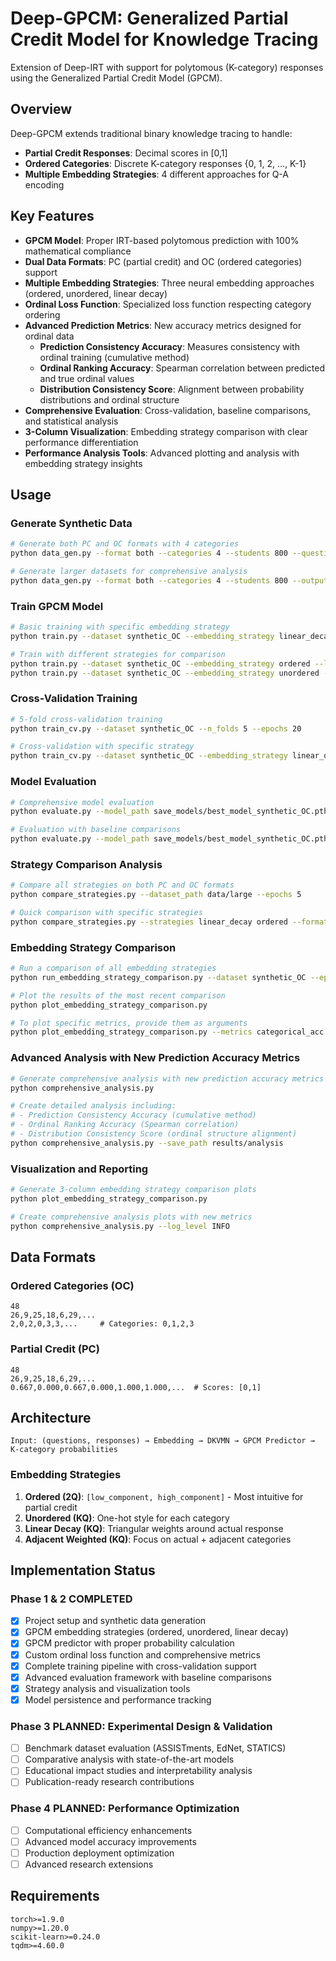 # Deep-GPCM: Generalized Partial Credit Model for Knowledge Tracing

Extension of Deep-IRT with support for polytomous (K-category) responses using the Generalized Partial Credit Model (GPCM).

## Overview

Deep-GPCM extends traditional binary knowledge tracing to handle:
- **Partial Credit Responses**: Decimal scores in [0,1] 
- **Ordered Categories**: Discrete K-category responses {0, 1, 2, ..., K-1}
- **Multiple Embedding Strategies**: 4 different approaches for Q-A encoding

## Key Features

- **GPCM Model**: Proper IRT-based polytomous prediction with 100% mathematical compliance
- **Dual Data Formats**: PC (partial credit) and OC (ordered categories) support
- **Multiple Embedding Strategies**: Three neural embedding approaches (ordered, unordered, linear decay)
- **Ordinal Loss Function**: Specialized loss function respecting category ordering
- **Advanced Prediction Metrics**: New accuracy metrics designed for ordinal data
  - **Prediction Consistency Accuracy**: Measures consistency with ordinal training (cumulative method)
  - **Ordinal Ranking Accuracy**: Spearman correlation between predicted and true ordinal values
  - **Distribution Consistency Score**: Alignment between probability distributions and ordinal structure
- **Comprehensive Evaluation**: Cross-validation, baseline comparisons, and statistical analysis
- **3-Column Visualization**: Embedding strategy comparison with clear performance differentiation
- **Performance Analysis Tools**: Advanced plotting and analysis with embedding strategy insights

## Usage

### Generate Synthetic Data
```bash
# Generate both PC and OC formats with 4 categories
python data_gen.py --format both --categories 4 --students 800 --questions 50

# Generate larger datasets for comprehensive analysis
python data_gen.py --format both --categories 4 --students 800 --output_dir data/large
```

### Train GPCM Model
```bash
# Basic training with specific embedding strategy
python train.py --dataset synthetic_OC --embedding_strategy linear_decay --epochs 30

# Train with different strategies for comparison
python train.py --dataset synthetic_OC --embedding_strategy ordered --loss_type ordinal
python train.py --dataset synthetic_OC --embedding_strategy unordered --n_cats 4
```

### Cross-Validation Training
```bash
# 5-fold cross-validation training
python train_cv.py --dataset synthetic_OC --n_folds 5 --epochs 20

# Cross-validation with specific strategy
python train_cv.py --dataset synthetic_OC --embedding_strategy linear_decay --n_folds 5
```

### Model Evaluation
```bash
# Comprehensive model evaluation
python evaluate.py --model_path save_models/best_model_synthetic_OC.pth --dataset synthetic_OC

# Evaluation with baseline comparisons
python evaluate.py --model_path save_models/best_model_synthetic_OC.pth --dataset synthetic_OC
```

### Strategy Comparison Analysis
```bash
# Compare all strategies on both PC and OC formats
python compare_strategies.py --dataset_path data/large --epochs 5

# Quick comparison with specific strategies
python compare_strategies.py --strategies linear_decay ordered --formats OC PC --epochs 3
```

### Embedding Strategy Comparison
```bash
# Run a comparison of all embedding strategies
python run_embedding_strategy_comparison.py --dataset synthetic_OC --epochs 10

# Plot the results of the most recent comparison
python plot_embedding_strategy_comparison.py

# To plot specific metrics, provide them as arguments
python plot_embedding_strategy_comparison.py --metrics categorical_acc ordinal_acc mae
```

### Advanced Analysis with New Prediction Accuracy Metrics
```bash
# Generate comprehensive analysis with new prediction accuracy metrics
python comprehensive_analysis.py

# Create detailed analysis including:
# - Prediction Consistency Accuracy (cumulative method)
# - Ordinal Ranking Accuracy (Spearman correlation)
# - Distribution Consistency Score (ordinal structure alignment)
python comprehensive_analysis.py --save_path results/analysis
```

### Visualization and Reporting
```bash
# Generate 3-column embedding strategy comparison plots
python plot_embedding_strategy_comparison.py

# Create comprehensive analysis plots with new metrics
python comprehensive_analysis.py --log_level INFO
```

## Data Formats

### Ordered Categories (OC)
```
48
26,9,25,18,6,29,...
2,0,2,0,3,3,...     # Categories: 0,1,2,3
```

### Partial Credit (PC)  
```
48
26,9,25,18,6,29,...
0.667,0.000,0.667,0.000,1.000,1.000,...  # Scores: [0,1]
```

## Architecture

```
Input: (questions, responses) → Embedding → DKVMN → GPCM Predictor → K-category probabilities
```

### Embedding Strategies
1. **Ordered (2Q)**: `[low_component, high_component]` - Most intuitive for partial credit
2. **Unordered (KQ)**: One-hot style for each category
3. **Linear Decay (KQ)**: Triangular weights around actual response  
4. **Adjacent Weighted (KQ)**: Focus on actual + adjacent categories

## Implementation Status

### Phase 1 & 2 COMPLETED
- [x] Project setup and synthetic data generation
- [x] GPCM embedding strategies (ordered, unordered, linear decay)
- [x] GPCM predictor with proper probability calculation
- [x] Custom ordinal loss function and comprehensive metrics
- [x] Complete training pipeline with cross-validation support
- [x] Advanced evaluation framework with baseline comparisons
- [x] Strategy analysis and visualization tools
- [x] Model persistence and performance tracking

### Phase 3 PLANNED: Experimental Design & Validation
- [ ] Benchmark dataset evaluation (ASSISTments, EdNet, STATICS)
- [ ] Comparative analysis with state-of-the-art models
- [ ] Educational impact studies and interpretability analysis
- [ ] Publication-ready research contributions

### Phase 4 PLANNED: Performance Optimization
- [ ] Computational efficiency enhancements
- [ ] Advanced model accuracy improvements  
- [ ] Production deployment optimization
- [ ] Advanced research extensions

## Requirements

```
torch>=1.9.0
numpy>=1.20.0
scikit-learn>=0.24.0
tqdm>=4.60.0
```
